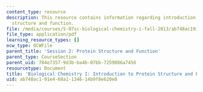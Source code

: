 ```yaml
---
content_type: resource
description: This resource contains information regarding introduction to protein
  structure and function.
file: /media/courses/5-07sc-biological-chemistry-i-fall-2013/ab748ac191e468a1134614b9f8e620e8_MIT5_07SCF13_Lec2_3.pdf
file_type: application/pdf
learning_resource_types: []
ocw_type: OCWFile
parent_title: 'Session 2: Protein Structure and Function'
parent_type: CourseSection
parent_uid: 784e7357-9d3b-ba4b-07bb-7259086a7456
resourcetype: Document
title: 'Biological Chemistry I: Introduction to Protein Structure and Function'
uid: ab748ac1-91e4-68a1-1346-14b9f8e620e8
---
```

